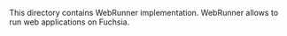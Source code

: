 This directory contains WebRunner implementation. WebRunner allows to run
web applications on Fuchsia.